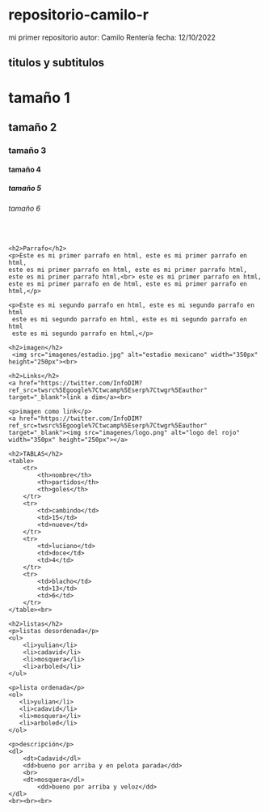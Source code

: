# repositorio-camilo-r
mi primer repositorio
autor: Camilo Rentería
fecha: 12/10/2022
<!DOCTYPE html>
<html lang="es">
<head>
   <meta charset="utf-8" />
    <meta http-equiv="x-UA-compatible" content="IE=edge">
    <meta name="viewport" content="width=device-width, initial-scale=1.0">
    <title>Primer pagina web</title>
</head>
<body>
   <h2>titulos y subtitulos</h2>
    <h1>tamaño 1</h1>
    <h2>tamaño 2</h2>
    <h3>tamaño 3</h3>
    <h4>tamaño 4</h4>
    <h5>tamaño 5</h5>
    <h6>tamaño 6</h6><br>

    <h2>Parrafo</h2>
    <p>Este es mi primer parrafo en html, este es mi primer parrafo en html,
    este es mi primer parrafo en html, este es mi primer parrafo html,
    este es mi primer parrafo html,<br> este es mi primer parrafo en html,
    este es mi primer parrafo en de html, este es mi primer parrafo en html,</p>

    <p>Este es mi segundo parrafo en html, este es mi segundo parrafo en html
     este es mi segundo parrafo en html, este es mi segundo parrafo en html
     este es mi segundo parrafo en html,</p>
     
    <h2>imagen</h2>
     <img src="imagenes/estadio.jpg" alt="estadio mexicano" width="350px" height="250px"><br>
     
    <h2>Links</h2>
    <a href="https://twitter.com/InfoDIM?ref_src=twsrc%5Egoogle%7Ctwcamp%5Eserp%7Ctwgr%5Eauthor" target="_blank">link a dim</a><br>
                    
    <p>imagen como link</p>
    <a href="https://twitter.com/InfoDIM?ref_src=twsrc%5Egoogle%7Ctwcamp%5Eserp%7Ctwgr%5Eauthor" target="_blank"><img src="imagenes/logo.png" alt="logo del rojo"           width="350px" height="250px"></a>               

    <h2>TABLAS</h2>
    <table>
        <tr>
            <th>nombre</th>
            <th>partidos</th>
            <th>goles</th>
        </tr>
        <tr>
            <td>cambindo</td>
            <td>15</td>
            <td>nueve</td>
        </tr>
        <tr>
            <td>luciano</td>
            <td>doce</td>
            <td>4</td>
        </tr>
        <tr>
            <td>blacho</td>
            <td>13</td>
            <td>6</td>
        </tr>
    </table><br>  

    <h2>listas</h2>
    <p>listas desordenada</p>
    <ul>
        <li>yulian</li>
        <li>cadavid</li>
        <li>mosquera</li>
        <li>arboled</li>                  
    </ul>

    <p>lista ordenada</p>
    <ol>
       <li>yulian</li>
       <li>cadavid</li>
       <li>mosquera</li>
       <li>arboled</li> 
    </ol>

    <p>descripción</p> 
    <dl>
        <dt>Cadavid</dl>
        <dd>bueno por arriba y en pelota parada</dd>
        <br>
        <dt>mosquera</dl>
            <dd>bueno por arriba y veloz</dd>
    </dl>
    <br><br><br>
   
    
    
